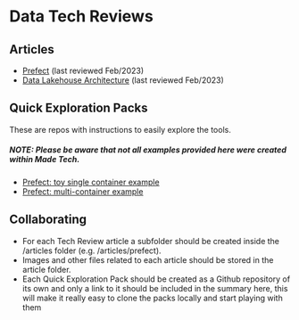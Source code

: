 # Data Tech Reviews

## Articles
- [Prefect](/articles/prefect/prefect.md) (last reviewed Feb/2023)
- [Data Lakehouse Architecture](/articles/data_lakehouse_architecture/data_lakehouse_architecture.md)  (last reviewed Feb/2023)

## Quick Exploration Packs
These are repos with instructions to easily explore the tools.

##### **NOTE: Please be aware that not all examples provided here were created within Made Tech**.

- [Prefect: toy single container example](https://github.com/madetech/prefect_exploration_toy_example)
- [Prefect: multi-container example](https://github.com/fraibacas/prefect-orion)

## Collaborating
- For each Tech Review article a subfolder should be created inside the /articles folder (e.g. /articles/prefect).
- Images and other files related to each article should be stored in the article folder.
- Each Quick Exploration Pack should be created as a Github repository of its own and only a link to it should be included in the summary here, this will make it really easy to clone the packs locally and start playing with them
 